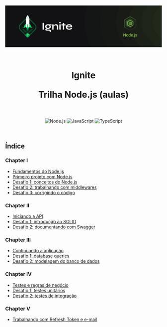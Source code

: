 <p align="center">
  <img src=".github/capa-ignite-nodejs.png" alt="Ignite Node.js">
</p>

<br>

<h1 align="center">
  Ignite

  <br>

  Trilha Node.js (aulas)
</h1>

<br>

<p align="center">
  <img src="https://img.shields.io/badge/Node.js-339933?style=for-the-badge&logo=nodedotjs&logoColor=white" alt="Node.js">
  <img src="https://img.shields.io/badge/JavaScript-323330?style=for-the-badge&logo=javascript&logoColor=F7DF1E" alt="JavaScript">
  <img src="https://img.shields.io/badge/TypeScript-007ACC?style=for-the-badge&logo=typescript&logoColor=white" alt="TypeScript">
</p>

<br>

## Índice

### Chapter I
- [Fundamentos do Node.js](01-fundamentos-do-nodejs)
- [Primeiro projeto com Node.js](02-primeiro-projeto-nodejs)
- [Desafio 1: conceitos do Node.js](https://github.com/lfnd0/ignite-desafio1-conceitos-nodejs)
- [Desafio 2: trabalhando com middlewares](https://github.com/lfnd0/ignite-desafio2-middlewares)
- [Desafio 3: corrigindo o código](https://github.com/lfnd0/ignite-desafio3-corrigindo-codigo)

### Chapter II
- [Iniciando a API](03-iniciando-api)
- [Desafio 1: introdução ao SOLID](https://github.com/lfnd0/ignite-desafio1-introducao-solid)
- [Desafio 2: documentando com Swagger](https://github.com/lfnd0/ignite-desafio1-introducao-solid)

### Chapter III
- [Continuando a aplicação](04-continuando-aplicacao)
- [Desafio 1: database queries](https://github.com/lfnd0/ignite-desafio1-database-queries)
- [Desafio 2: modelagem do banco de dados](https://bit.ly/3IVhfN0)

### Chapter IV
- [Testes e regras de negócio](05-testes-regras-negocio)
- [Desafio 1: testes unitários](https://github.com/lfnd0/ignite-desafio1-testes-unitarios)
- [Desafio 2: testes de integração](https://github.com/lfnd0/ignite-desafio2-testes-integracao)

### Chapter V
- [Trabalhando com Refresh Token e e-mail](06-trabalhando-refresh-token-email/)


[comment]: <> (This is a comment, it will not be included)
